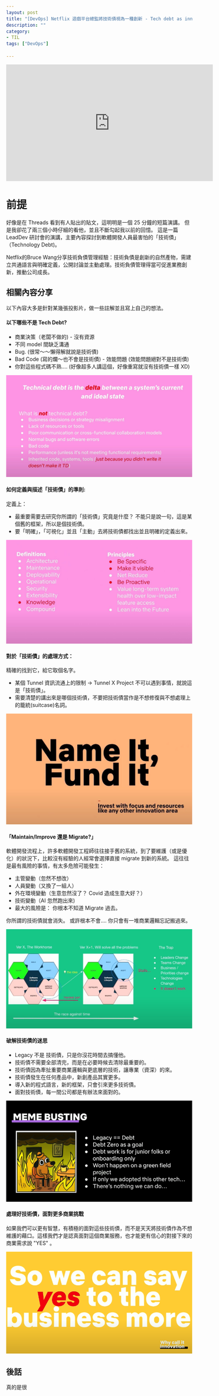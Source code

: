 ```yaml
---
layout: post
title: "[DevOps] Netflix 遊戲平台總監將技術債視為一種創新 - Tech debt as innovation by Bruce Wang"
description: ""
category: 
- TIL
tags: ["DevOps"]

---
```


<iframe width="560" height="315" src="https://www.youtube.com/embed/0NnAtoZoqPY?si=NYP5b-LQOn8XFhKQ" title="YouTube video player" frameborder="0" allow="accelerometer; autoplay; clipboard-write; encrypted-media; gyroscope; picture-in-picture; web-share" referrerpolicy="strict-origin-when-cross-origin" allowfullscreen></iframe>

# 前提

好像是在 Threads 看到有人貼出的貼文，這明明是一個 25 分鐘的短篇演講。 但是我卻花了兩三個小時仔細的看他，並且不斷勾起我以前的回憶。 這是一篇 LeadDev 研討會的演講，主要內容探討到軟體開發人員最害怕的「技術債」（Technology Debt)。

Netflix的Bruce Wang分享技術負債管理經驗：技術負債是創新的自然產物，需建立共通語言與明確定義，公開討論並主動處理。技術負債管理得當可促進業務創新，推動公司成長。

## 相關內容分享

以下內容大多是針對某幾張投影片，做一些註解並且寫上自己的想法。

#### 以下哪些不是 Tech Debt? 

- 商業決策（老闆不做的) - 沒有資源 
- 不同 model 間缺乏溝通 
- Bug. (很常～～懶得解就說是技術債) 
- Bad Code (寫的爛～也不會是技術債) - 效能問題 (效能問題絕對不是技術債) 
-  你對這些程式碼不熟.... (好像超多人講這個，好像重寫就沒有技術債一樣 XD)

![image-20250610224541232](../images/image-20250610224541232.png)



#### 如何定義與描述「技術債」的準則: 

定義上： 

- 最重要需要去研究你所謂的「技術債」究竟是什麼？ 不能只是說一句，這是某個舊的框架，所以是個技術債。 
- 要「明確」，「可視化」並且「主動」去將技術債都找出並且明確的定義出來。

![image-20250610224523232](../images/image-20250610224523232.png)



#### 對於「技術債」的處理方式： 

精確的找到它，給它取個名字。  

- 某個 Tunnel 資訊流通上的限制 -> Tunnel X Project 不可以遇到事情，就說這是「技術債」。
- 需要清楚的講出來是哪個技術債，不要把技術債當作是不想修復與不想處理上的籠統(suitcase)名詞。

![image-20250610224459656](../images/image-20250610224459656.png)





#### 「Maintain/Improve 還是 Migrate?」 

軟體開發流程上，許多軟體開發工程師往往接手舊的系統，到了要維護（或是優化）的狀況下，比較沒有經驗的人經常會選擇直接 migrate 到新的系統。 這往往是最有風險的事情，有太多危險可能發生： 

- 主管變動（忽然不想改） 
- 人員變動（又換了一組人） 
- 外在環境變動（生意忽然沒了？ Covid 造成生意大好？） 
- 技術變動（AI 忽然跑出來) 
- 最大的風險是： 你根本不知道 Migrate 過去。

你所謂的技術債就會消失。 或許根本不會.... 你只會有一堆商業邏輯忘記搬過來。 

![image-20250610224439613](../images/image-20250610224439613.png)



#### 破解技術債的迷思

- Legacy 不是 技術債，只是你沒花時間去搞懂他。
- 技術債不需要全部清完，而是在必要時候去清除最重要的。
- 技術債因為牽扯重要商業邏輯與更底層的技術，讓專業（資深）的來。
- 技術債發生在任何產品中，新創產品其實更多。
- 導入新的程式語言，新的框架，只會引來更多技術債。
- 面對技術債，每一間公司都是有辦法來面對的。

![image-20250610223511187](../images/image-20250610223511187.png)

#### 處理好技術債，面對更多商業挑戰

如果我們可以更有智慧，有積極的面對這些技術債，而不是天天將技術債作為不想維護的藉口。這樣我們才是認真面對這個商業服務，也才能更有信心的對接下來的商業需求說 "YES" 。



![image-20250610224033292](../images/image-20250610224033292.png)

## 後話

真的是很
